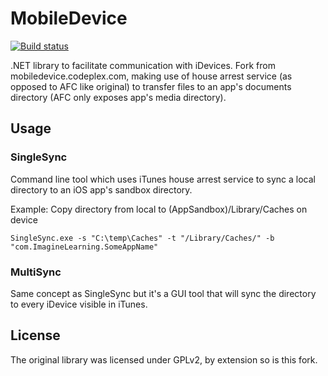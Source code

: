 # MobileDevice

[![Build status](https://ci.appveyor.com/api/projects/status?id=xber12ij1cnq90nm)](https://ci.appveyor.com/project/imaginelearning-public-mobiledevice)

.NET library to facilitate communication with iDevices. Fork from mobiledevice.codeplex.com, making use of house arrest service (as opposed to AFC like original) to transfer files to an app's documents directory (AFC only exposes app's media directory).

## Usage

### SingleSync

Command line tool which uses iTunes house arrest service to sync a local directory to an iOS app's sandbox directory.

Example: Copy directory from local to (AppSandbox)/Library/Caches on device

	SingleSync.exe -s "C:\temp\Caches" -t "/Library/Caches/" -b "com.ImagineLearning.SomeAppName"

### MultiSync

Same concept as SingleSync but it's a GUI tool that will sync the directory to every iDevice visible in iTunes.

## License

The original library was licensed under GPLv2, by extension so is this fork.